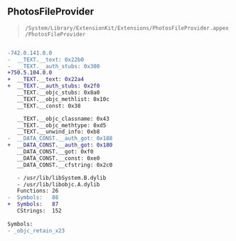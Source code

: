 ## PhotosFileProvider

> `/System/Library/ExtensionKit/Extensions/PhotosFileProvider.appex/PhotosFileProvider`

```diff

-742.0.141.0.0
-  __TEXT.__text: 0x22b0
-  __TEXT.__auth_stubs: 0x300
+750.5.104.0.0
+  __TEXT.__text: 0x22a4
+  __TEXT.__auth_stubs: 0x2f0
   __TEXT.__objc_stubs: 0x8a0
   __TEXT.__objc_methlist: 0x10c
   __TEXT.__const: 0x38

   __TEXT.__objc_classname: 0x43
   __TEXT.__objc_methtype: 0xd5
   __TEXT.__unwind_info: 0xb8
-  __DATA_CONST.__auth_got: 0x188
+  __DATA_CONST.__auth_got: 0x180
   __DATA_CONST.__got: 0xf0
   __DATA_CONST.__const: 0xe0
   __DATA_CONST.__cfstring: 0x2c0

   - /usr/lib/libSystem.B.dylib
   - /usr/lib/libobjc.A.dylib
   Functions: 26
-  Symbols:   88
+  Symbols:   87
   CStrings:  152
 
Symbols:
- _objc_retain_x23

```
